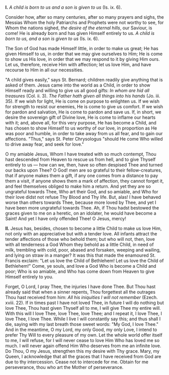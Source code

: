
**I\.** *A child is born to us and a son is given to us* (Is. ix. 6).

Consider how, after so many centuries, after so many prayers and sighs, the Messias Whom the holy Patriarchs and Prophets were not worthy to see, for Whom the nations sighed, *the desire of the eternal hills*, our Saviour, is come! He is already born and has given Himself entirely to us. *A child is born to us, and a son is given to us* (Is. ix. 6).

The Son of God has made Himself little, in order to make us great; He has given Himself to us, in order that we may give ourselves to Him; He is come to show us His love, in order that we may respond to it by giving Him ours. Let us, therefore, receive Him with affection; let us love Him, and have recourse to Him in all our necessities.

\"A child gives easily,\" says St. Bernard; children readily give anything that is asked of them. Jesus came into the world as a Child, in order to show Himself ready and willing to give us all good gifts: *In whom are hid all treasures* (Col. ii. 3). *The Father hath given all things into his hands* (Jo. iii. 35). If we wish for light, He is come on purpose to enlighten us. If we wish for strength to resist our enemies, He is come to give us comfort. If we wish for pardon and salvation, He is come to pardon and save us. If, in short, we desire the sovereign gift of Divine love, He is come to inflame our hearts with it; and, above all, for this very purpose, He has become a Child, and has chosen to show Himself to us worthy of our love, in proportion as He was poor and humble, in order to take away from us all fear, and to gain our affections. \"Thus,\" says St. Peter Chrysologus \"should He come Who willed to drive away fear, and seek for love.\"

O my amiable Jesus, Whom I have treated with so much contempt, Thou hast descended from Heaven to rescue us from hell, and to give Thyself entirely to us — how can we, then, have so often despised Thee and turned our backs upon Thee? O God! men are so grateful to their fellow-creatures, that if anyone makes them a gift, if any one comes from a distance to pay them a visit, if anyone shows them a mark of affection, they cannot forget it, and feel themselves obliged to make him a return. And yet they are so ungrateful towards Thee, Who art their God, and so amiable, and Who for their love didst not refuse Thy Blood and Thy life. But, alas! I have behaved worse than others towards Thee, because more loved by Thee, and yet I have been more ungrateful towards Thee. Ah, if Thou hadst bestowed the graces given to me on a heretic, on an idolater, he would have become a Saint! And yet I have only offended Thee! O Jesus, mercy!

**II\.** Jesus has, besides, chosen to become a little Child to make us love Him, not only with an appreciative but with a tender love. All infants attract the tender affections of those who behold them; but who will not, then, love with all tenderness a God Whom they behold as a little Child, in need of milk, trembling with cold, poor, abased and forsaken, weeping and wailing, and lying on straw in a manger? It was this that made the enamoured St. Francis exclaim: \"Let us love the Child of Bethlehem! Let us love the Child of Bethlehem!\" Come, ye souls, and love a God Who is become a Child and poor; Who is so amiable, and Who has come down from Heaven to give Himself entirely to you.

Forget, O Lord, I pray Thee, the injuries I have done Thee. But Thou hast already said that when a sinner repents, Thou forgettest all the outrages Thou hast received from him: *All his iniquities I will not remember* (Ezech. xviii. 22). If in times past I have not loved Thee, in future I will do nothing but love Thee, Thou hast given Thyself all to me, I will give Thee my entire will. With this will I love Thee, love Thee, love Thee; and I repeat it, I love Thee, I love Thee, I love Thee. While I live I will constantly say this; and thus shall I die, saying with my last breath those sweet words: \"My God, I love Thee.\" And in the meantime, O my Lord, my only Good, my only Love, I intend to prefer Thy Will to every pleasure of my own. Let the whole world offer itself to me, I will refuse, for I will never cease to love Him Who has loved me so much. I will never again offend Him Who deserves from me an infinite love. Do Thou, O my Jesus, strengthen this my desire with Thy grace. Mary, my Queen, I acknowledge that all the graces that I have received from God are due to thy intercession. Cease not to intercede for me. Obtain for me perseverance, thou who art the Mother of perseverance.

